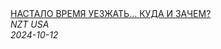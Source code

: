 <!--2024-10-12 13:00:53-->
<div class="yb">
  <a class="nodecor" href="/index.html?rabota/nastalo_vremya_uezjat_kuda_i_zachem">
    <img class="preview" data-videoid="dKqnuXgGQVw" src="https://i1.ytimg.com/vi/dKqnuXgGQVw/hqdefault.jpg" align="middle" alt="">
  </a>
  <div class="inlbl text">
    <a class="nodecor" href="/index.html?rabota/nastalo_vremya_uezjat_kuda_i_zachem">НАСТАЛО ВРЕМЯ УЕЗЖАТЬ… КУДА И ЗАЧЕМ?</a><br>
    <i class="smaller2">NZT USA</i><br>
    <i class="smaller3">2024-10-12</i>
  </div>
</div>
